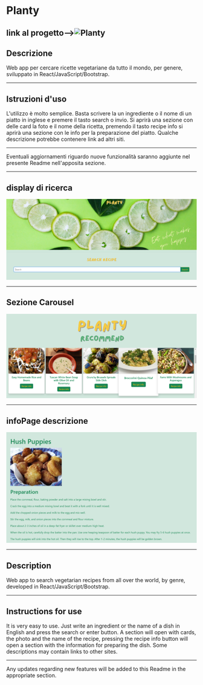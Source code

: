 # **Planty** 

## link al progetto-->![Planty](https://plantyfood.netlify.app/)

## **Descrizione**  

Web app per cercare ricette vegetariane da tutto il mondo, per genere, sviluppato in React/JavaScript/Bootstrap. 

---

## **Istruzioni d'uso** 

L'utilizzo è molto semplice.
Basta scrivere la un ingrediente o il nome di un piatto in inglese e premere il tasto search o invio.
Si aprirà una sezione con delle card la foto e il nome della ricetta, premendo il tasto recipe info si aprirà una sezione con le info per la preparazione del piatto.
Qualche descrizione potrebbe contenere link ad altri siti. 

--- 

Eventuali aggiornamenti riguardo nuove funzionalità saranno aggiunte nel presente Readme nell'apposita sezione. 

--- 

##  display di ricerca

![search](/assets/Screenshot%202025-02-11%20123159.png) 

--- 

## Sezione Carousel 

![carousel](/assets/Screenshot%202025-02-11%20123237.png)

---

## infoPage descrizione 

![info](/assets/Screenshot%202025-02-11%20123258.png)

---

## **Description**

Web app to search vegetarian recipes from all over the world, by genre, developed in React/JavaScript/Bootstrap.

---

## **Instructions for use** 

It is very easy to use.
Just write an ingredient or the name of a dish in English and press the search or enter button.
A section will open with cards, the photo and the name of the recipe, pressing the recipe info button will open a section with the information for preparing the dish.
Some descriptions may contain links to other sites.

---

Any updates regarding new features will be added to this Readme in the appropriate section.
